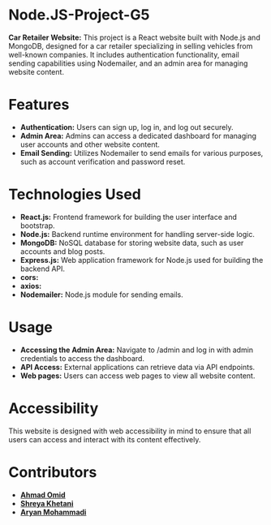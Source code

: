# Node.JS-Project-G5

**Car Retailer Website:**
This project is a React website built with Node.js and MongoDB, designed for a car retailer specializing in selling vehicles from well-known companies. It includes authentication functionality, email sending capabilities using Nodemailer, and an admin area for managing website content.

# Features

- **Authentication:** Users can sign up, log in, and log out securely.
- **Admin Area:** Admins can access a dedicated dashboard for managing user accounts and other website content.
- **Email Sending:** Utilizes Nodemailer to send emails for various purposes, such as account verification and password reset.

# Technologies Used

- **React.js:** Frontend framework for building the user interface and bootstrap.
- **Node.js:** Backend runtime environment for handling server-side logic.
- **MongoDB:** NoSQL database for storing website data, such as user accounts and blog posts.
- **Express.js:** Web application framework for Node.js used for building the backend API.
- **cors:** 
- **axios:** 
- **Nodemailer:** Node.js module for sending emails.

# Usage

- **Accessing the Admin Area:** Navigate to /admin and log in with admin credentials to access the dashboard.
- **API Access:** External applications can retrieve data via API endpoints.
- **Web pages:** Users can access web pages to view all website content.

# Accessibility

This website is designed with web accessibility in mind to ensure that all users can access and interact with its content effectively.

# Contributors

- **[Ahmad Omid](https://github.com/ahmadomid1984)**
- **[Shreya Khetani](https://github.com/shreyakhetani)**
- **[Aryan Mohammadi](https://github.com/Aryan22000)**